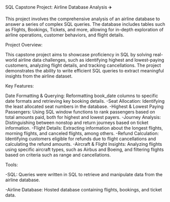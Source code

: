 SQL Capstone Project: Airline Database Analysis ✈️

This project involves the comprehensive analysis of an airline database to answer a series of complex SQL queries. The database includes tables such as Flights, Bookings, Tickets, and more, allowing for in-depth exploration of airline operations, customer behaviors, and flight details.

Project Overview:

This capstone project aims to showcase proficiency in SQL by solving real-world airline data challenges, such as identifying highest and lowest-paying customers, analyzing flight details, and tracking cancellations. The project demonstrates the ability to write efficient SQL queries to extract meaningful insights from the airline dataset.

Key Features:

Date Formatting & Querying: Reformatting book_date columns to specific date formats and retrieving key booking details.
-Seat Allocation: Identifying the least allocated seat numbers in the database.
-Highest & Lowest Paying Passengers: Using SQL window functions to rank passengers based on total amounts paid, both for highest and lowest payers.
-Journey Analysis: Distinguishing between nonstop and return journeys based on ticket information.
-Flight Details: Extracting information about the longest flights, morning flights, and canceled flights, among others.
-Refund Calculation: Identifying customers eligible for refunds due to flight cancellations and calculating the refund amounts.
-Aircraft & Flight Insights: Analyzing flights using specific aircraft types, such as Airbus and Boeing, and filtering flights based on criteria such as range and cancellations.

Tools:

-SQL: Queries were written in SQL to retrieve and manipulate data from the airline database.

-Airline Database: Hosted database containing flights, bookings, and ticket data.
